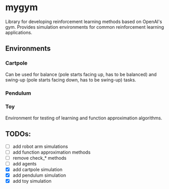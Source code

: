 # mygym

Library for developing reinforcement learning methods based on OpenAI's gym. Provides simulation environments for common reinforcement learning applications.

## Environments

### Cartpole

Can be used for balance (pole starts facing up, has to be balanced) and swing-up (pole starts facing down, has to be swing-up) tasks.

### Pendulum

### Toy

Environment for testing of learning and function approximation algorithms.

## TODOs:
- [ ] add robot arm simulations
- [ ] add function approximation methods
- [ ] remove check_* methods
- [ ] add agents
- [x] add cartpole simulation
- [x] add pendulum simulation
- [x] add toy simulation
